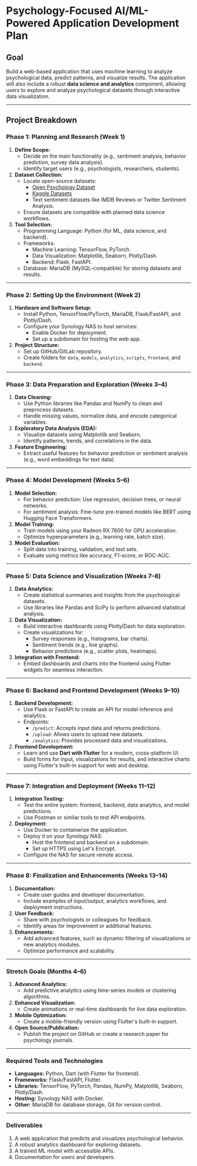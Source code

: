 
# Psychology-Focused AI/ML-Powered Application Development Plan

## **Goal**
Build a web-based application that uses machine learning to analyze psychological data, predict patterns, and visualize results. The application will also include a robust **data science and analytics** component, allowing users to explore and analyze psychological datasets through interactive data visualization.

---

## **Project Breakdown**

### **Phase 1: Planning and Research (Week 1)**
1. **Define Scope:**
   - Decide on the main functionality (e.g., sentiment analysis, behavior prediction, survey data analysis).
   - Identify target users (e.g., psychologists, researchers, students).
2. **Dataset Collection:**
   - Locate open-source datasets:
     - [Open Psychology Dataset](https://openpsychometrics.org/data/)
     - [Kaggle Datasets](https://www.kaggle.com/datasets)
     - Text sentiment datasets like IMDB Reviews or Twitter Sentiment Analysis.
   - Ensure datasets are compatible with planned data science workflows.
3. **Tool Selection:**
   - Programming Language: Python (for ML, data science, and backend).
   - Frameworks:
     - Machine Learning: TensorFlow, PyTorch.
     - Data Visualization: Matplotlib, Seaborn, Plotly/Dash.
     - Backend: Flask, FastAPI.
   - Database: MariaDB (MySQL-compatible) for storing datasets and results.

---

### **Phase 2: Setting Up the Environment (Week 2)**
1. **Hardware and Software Setup:**
   - Install Python, TensorFlow/PyTorch, MariaDB, Flask/FastAPI, and Plotly/Dash.
   - Configure your Synology NAS to host services:
     - Enable Docker for deployment.
     - Set up a subdomain for hosting the web app.
2. **Project Structure:**
   - Set up GitHub/GitLab repository.
   - Create folders for `data`, `models`, `analytics`, `scripts`, `frontend`, and `backend`.

---

### **Phase 3: Data Preparation and Exploration (Weeks 3–4)**
1. **Data Cleaning:**
   - Use Python libraries like Pandas and NumPy to clean and preprocess datasets.
   - Handle missing values, normalize data, and encode categorical variables.
2. **Exploratory Data Analysis (EDA):**
   - Visualize datasets using Matplotlib and Seaborn.
   - Identify patterns, trends, and correlations in the data.
3. **Feature Engineering:**
   - Extract useful features for behavior prediction or sentiment analysis (e.g., word embeddings for text data).

---

### **Phase 4: Model Development (Weeks 5–6)**
1. **Model Selection:**
   - For behavior prediction: Use regression, decision trees, or neural networks.
   - For sentiment analysis: Fine-tune pre-trained models like BERT using Hugging Face Transformers.
2. **Model Training:**
   - Train models using your Radeon RX 7600 for GPU acceleration.
   - Optimize hyperparameters (e.g., learning rate, batch size).
3. **Model Evaluation:**
   - Split data into training, validation, and test sets.
   - Evaluate using metrics like accuracy, F1-score, or ROC-AUC.

---

### **Phase 5: Data Science and Visualization (Weeks 7–8)**
1. **Data Analytics:**
   - Create statistical summaries and insights from the psychological datasets.
   - Use libraries like Pandas and SciPy to perform advanced statistical analysis.
2. **Data Visualization:**
   - Build interactive dashboards using Plotly/Dash for data exploration.
   - Create visualizations for:
     - Survey responses (e.g., histograms, bar charts).
     - Sentiment trends (e.g., line graphs).
     - Behavior predictions (e.g., scatter plots, heatmaps).
3. **Integration with Frontend:**
   - Embed dashboards and charts into the frontend using Flutter widgets for seamless interaction.

---

### **Phase 6: Backend and Frontend Development (Weeks 9–10)**
1. **Backend Development:**
   - Use Flask or FastAPI to create an API for model inference and analytics.
   - Endpoints:
     - `/predict`: Accepts input data and returns predictions.
     - `/upload`: Allows users to upload new datasets.
     - `/analytics`: Provides processed data and visualizations.
2. **Frontend Development:**
   - Learn and use **Dart with Flutter** for a modern, cross-platform UI.
   - Build forms for input, visualizations for results, and interactive charts using Flutter's built-in support for web and desktop.

---

### **Phase 7: Integration and Deployment (Weeks 11–12)**
1. **Integration Testing:**
   - Test the entire system: frontend, backend, data analytics, and model predictions.
   - Use Postman or similar tools to test API endpoints.
2. **Deployment:**
   - Use Docker to containerize the application.
   - Deploy it on your Synology NAS:
     - Host the frontend and backend on a subdomain.
     - Set up HTTPS using Let's Encrypt.
   - Configure the NAS for secure remote access.

---

### **Phase 8: Finalization and Enhancements (Weeks 13–14)**
1. **Documentation:**
   - Create user guides and developer documentation.
   - Include examples of input/output, analytics workflows, and deployment instructions.
2. **User Feedback:**
   - Share with psychologists or colleagues for feedback.
   - Identify areas for improvement or additional features.
3. **Enhancements:**
   - Add advanced features, such as dynamic filtering of visualizations or new analytics modules.
   - Optimize performance and scalability.

---

### **Stretch Goals (Months 4–6)**
1. **Advanced Analytics:**
   - Add predictive analytics using time-series models or clustering algorithms.
2. **Enhanced Visualization:**
   - Create animations or real-time dashboards for live data exploration.
3. **Mobile Optimization:**
   - Create a mobile-friendly version using Flutter's built-in support.
4. **Open Source/Publication:**
   - Publish the project on GitHub or create a research paper for psychology journals.

---

### **Required Tools and Technologies**
- **Languages:** Python, Dart (with Flutter for frontend).
- **Frameworks:** Flask/FastAPI, Flutter.
- **Libraries:** TensorFlow, PyTorch, Pandas, NumPy, Matplotlib, Seaborn, Plotly/Dash.
- **Hosting:** Synology NAS with Docker.
- **Other:** MariaDB for database storage, Git for version control.

---

### **Deliverables**
1. A web application that predicts and visualizes psychological behavior.
2. A robust analytics dashboard for exploring datasets.
3. A trained ML model with accessible APIs.
4. Documentation for users and developers.

